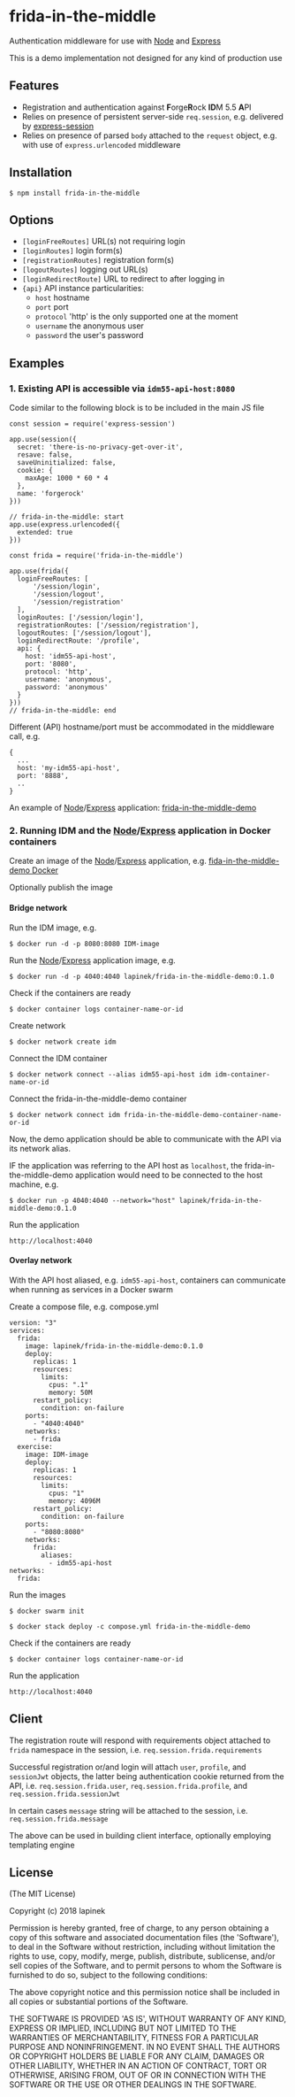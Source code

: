 # frida-in-the-middle

Authentication middleware for use with [Node](https://nodejs.org/) and [Express](http://expressjs.com)  

This is a demo implementation not designed for any kind of production use

## Features

* Registration and authentication against **F**orge**R**ock **ID**M 5.5 **A**PI
* Relies on presence of persistent server-side `req.session`, e.g. delivered by [express-session](https://www.npmjs.com/package/express-session)
* Relies on presence of parsed `body` attached to the `request` object, e.g. with use of `express.urlencoded` middleware

## Installation

    $ npm install frida-in-the-middle

## Options

* `[loginFreeRoutes]` URL(s) not requiring login
* `[loginRoutes]` login form(s)
* `[registrationRoutes]` registration form(s)
* `[logoutRoutes]` logging out URL(s)
* `[loginRedirectRoute]` URL to redirect to after logging in
* `{api}` API instance particularities:
  * `host` hostname
  * `port` port
  * `protocol` 'http' is the only supported one at the moment
  * `username` the anonymous user
  * `password` the user's password

## Examples

### 1. Existing API is accessible via `idm55-api-host:8080`

Code similar to the following block is to be included in the main JS file

    const session = require('express-session')

    app.use(session({
      secret: 'there-is-no-privacy-get-over-it',
      resave: false,
      saveUninitialized: false,
      cookie: {
        maxAge: 1000 * 60 * 4
      },
      name: 'forgerock'
    }))

    // frida-in-the-middle: start
    app.use(express.urlencoded({
      extended: true
    }))

    const frida = require('frida-in-the-middle')

    app.use(frida({
      loginFreeRoutes: [
          '/session/login',
          '/session/logout',
          '/session/registration'
      ],
      loginRoutes: ['/session/login'],
      registrationRoutes: ['/session/registration'],
      logoutRoutes: ['/session/logout'],
      loginRedirectRoute: '/profile',
      api: {
        host: 'idm55-api-host',
        port: '8080',
        protocol: 'http',
        username: 'anonymous',
        password: 'anonymous'
      }
    }))
    // frida-in-the-middle: end

Different (API) hostname/port must be accommodated in the middleware call, e.g.

    {
      ...
      host: 'my-idm55-api-host',
      port: '8888',
      ..
    }

An example of [Node](https://nodejs.org/)/[Express](http://expressjs.com) application: [frida-in-the-middle-demo](https://github.com/lapinek/frida-in-the-middle-demo)

### 2. Running IDM and the [Node](https://nodejs.org/)/[Express](http://expressjs.com) application in Docker containers

Create an image of the [Node](https://nodejs.org/)/[Express](http://expressjs.com) application, e.g. [fida-in-the-middle-demo Docker](https://github.com/lapinek/frida-in-the-middle-demo#docker)

Optionally publish the image

#### Bridge network

Run the IDM image, e.g.

    $ docker run -d -p 8080:8080 IDM-image

Run the [Node](https://nodejs.org/)/[Express](http://expressjs.com) application image, e.g.

    $ docker run -d -p 4040:4040 lapinek/frida-in-the-middle-demo:0.1.0

Check if the containers are ready

    $ docker container logs container-name-or-id

Create network

    $ docker network create idm

Connect the IDM container

    $ docker network connect --alias idm55-api-host idm idm-container-name-or-id

Connect the frida-in-the-middle-demo container

    $ docker network connect idm frida-in-the-middle-demo-container-name-or-id

Now, the demo application should be able to communicate with the API via its network alias.

IF the application was referring to the API host as `localhost`, the frida-in-the-middle-demo application would need to be connected to the host machine, e.g.

    $ docker run -p 4040:4040 --network="host" lapinek/frida-in-the-middle-demo:0.1.0

Run the application

    http://localhost:4040

#### Overlay network

With the API host aliased, e.g. `idm55-api-host`, containers can communicate when running as services in a Docker swarm

Create a compose file, e.g. compose.yml  

    version: "3"
    services:
      frida:
        image: lapinek/frida-in-the-middle-demo:0.1.0
        deploy:
          replicas: 1
          resources:
            limits:
              cpus: ".1"
              memory: 50M
          restart_policy:
            condition: on-failure
        ports:
          - "4040:4040"
        networks:
          - frida
      exercise:
        image: IDM-image
        deploy:
          replicas: 1
          resources:
            limits:
              cpus: "1"
              memory: 4096M
          restart_policy:
            condition: on-failure
        ports:
          - "8080:8080"
        networks:
          frida:
            aliases:
              - idm55-api-host    
    networks:
      frida:

Run the images

    $ docker swarm init

    $ docker stack deploy -c compose.yml frida-in-the-middle-demo

Check if the containers are ready

    $ docker container logs container-name-or-id

Run the application

    http://localhost:4040


## Client

The registration route will respond with requirements object attached to `frida` namespace in the session, i.e. `req.session.frida.requirements`

Successful registration or/and login will attach `user`, `profile`, and `sessionJwt` objects, the latter being authentication cookie returned from the API, i.e. `req.session.frida.user`, `req.session.frida.profile`, and `req.session.frida.sessionJwt`

In certain cases `message` string will be attached to the session, i.e. `req.session.frida.message`

The above can be used in building client interface, optionally employing templating engine

## License

(The MIT License)

Copyright (c) 2018 lapinek

Permission is hereby granted, free of charge, to any person obtaining
a copy of this software and associated documentation files (the
'Software'), to deal in the Software without restriction, including
without limitation the rights to use, copy, modify, merge, publish,
distribute, sublicense, and/or sell copies of the Software, and to
permit persons to whom the Software is furnished to do so, subject to
the following conditions:

The above copyright notice and this permission notice shall be
included in all copies or substantial portions of the Software.

THE SOFTWARE IS PROVIDED 'AS IS', WITHOUT WARRANTY OF ANY KIND,
EXPRESS OR IMPLIED, INCLUDING BUT NOT LIMITED TO THE WARRANTIES OF
MERCHANTABILITY, FITNESS FOR A PARTICULAR PURPOSE AND NONINFRINGEMENT.
IN NO EVENT SHALL THE AUTHORS OR COPYRIGHT HOLDERS BE LIABLE FOR ANY
CLAIM, DAMAGES OR OTHER LIABILITY, WHETHER IN AN ACTION OF CONTRACT,
TORT OR OTHERWISE, ARISING FROM, OUT OF OR IN CONNECTION WITH THE
SOFTWARE OR THE USE OR OTHER DEALINGS IN THE SOFTWARE.

